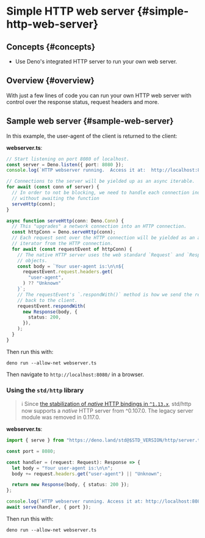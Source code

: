 # Simple HTTP web server {#simple-http-web-server}

## Concepts {#concepts}

- Use Deno's integrated HTTP server to run your own web server.

## Overview {#overview}

With just a few lines of code you can run your own HTTP web server with control over the response status, request
headers and more.

## Sample web server {#sample-web-server}

In this example, the user-agent of the client is returned to the client:

**webserver.ts**:

```ts
// Start listening on port 8080 of localhost.
const server = Deno.listen({ port: 8080 });
console.log(`HTTP webserver running.  Access it at:  http://localhost:8080/`);

// Connections to the server will be yielded up as an async iterable.
for await (const conn of server) {
  // In order to not be blocking, we need to handle each connection individually
  // without awaiting the function
  serveHttp(conn);
}

async function serveHttp(conn: Deno.Conn) {
  // This "upgrades" a network connection into an HTTP connection.
  const httpConn = Deno.serveHttp(conn);
  // Each request sent over the HTTP connection will be yielded as an async
  // iterator from the HTTP connection.
  for await (const requestEvent of httpConn) {
    // The native HTTP server uses the web standard `Request` and `Response`
    // objects.
    const body = `Your user-agent is:\n\n${
      requestEvent.request.headers.get(
        "user-agent",
      ) ?? "Unknown"
    }`;
    // The requestEvent's `.respondWith()` method is how we send the response
    // back to the client.
    requestEvent.respondWith(
      new Response(body, {
        status: 200,
      }),
    );
  }
}
```

Then run this with:

```shell
deno run --allow-net webserver.ts
```

Then navigate to `http://localhost:8080/` in a browser.

### Using the `std/http` library

> ℹ️ Since
> [the stabilization of _native_ HTTP bindings in `^1.13.x`](https://deno.com/blog/v1.13#stabilize-native-http-server-api),
> std/http now supports a _native_ HTTP server from ^0.107.0. The legacy server module was removed in 0.117.0.

**webserver.ts**:

```ts
import { serve } from "https://deno.land/std@$STD_VERSION/http/server.ts";

const port = 8080;

const handler = (request: Request): Response => {
  let body = "Your user-agent is:\n\n";
  body += request.headers.get("user-agent") || "Unknown";

  return new Response(body, { status: 200 });
};

console.log(`HTTP webserver running. Access it at: http://localhost:8080/`);
await serve(handler, { port });
```

Then run this with:

```shell
deno run --allow-net webserver.ts
```
